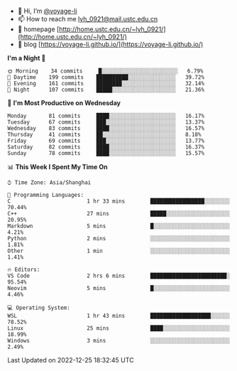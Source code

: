 - 👋 Hi, I’m [@voyage-li](https://github.com/voyage-li/)
- 📫 How to reach me [lyh_0921@mail.ustc.edu.cn](mailto:lyh_0921@mail.ustc.edu.cn)
- 👯 homepage [http://home.ustc.edu.cn/~lyh_0921/](http://home.ustc.edu.cn/~lyh_0921/)
- 🥤 blog [https://voyage-li.github.io/](https://voyage-li.github.io/)

<!--START_SECTION:waka-->
**I'm a Night 🦉** 

```text
🌞 Morning    34 commits     █░░░░░░░░░░░░░░░░░░░░░░░░   6.79% 
🌆 Daytime    199 commits    ██████████░░░░░░░░░░░░░░░   39.72% 
🌃 Evening    161 commits    ████████░░░░░░░░░░░░░░░░░   32.14% 
🌙 Night      107 commits    █████░░░░░░░░░░░░░░░░░░░░   21.36%

```
📅 **I'm Most Productive on Wednesday** 

```text
Monday       81 commits     ████░░░░░░░░░░░░░░░░░░░░░   16.17% 
Tuesday      67 commits     ███░░░░░░░░░░░░░░░░░░░░░░   13.37% 
Wednesday    83 commits     ████░░░░░░░░░░░░░░░░░░░░░   16.57% 
Thursday     41 commits     ██░░░░░░░░░░░░░░░░░░░░░░░   8.18% 
Friday       69 commits     ███░░░░░░░░░░░░░░░░░░░░░░   13.77% 
Saturday     82 commits     ████░░░░░░░░░░░░░░░░░░░░░   16.37% 
Sunday       78 commits     ████░░░░░░░░░░░░░░░░░░░░░   15.57%

```


📊 **This Week I Spent My Time On** 

```text
⌚︎ Time Zone: Asia/Shanghai

💬 Programming Languages: 
C                        1 hr 33 mins        █████████████████░░░░░░░░   70.44% 
C++                      27 mins             █████░░░░░░░░░░░░░░░░░░░░   20.95% 
Markdown                 5 mins              █░░░░░░░░░░░░░░░░░░░░░░░░   4.21% 
Python                   2 mins              ░░░░░░░░░░░░░░░░░░░░░░░░░   1.81% 
Other                    1 min               ░░░░░░░░░░░░░░░░░░░░░░░░░   1.41%

🔥 Editors: 
VS Code                  2 hrs 6 mins        ████████████████████████░   95.54% 
Neovim                   5 mins              █░░░░░░░░░░░░░░░░░░░░░░░░   4.46%

💻 Operating System: 
WSL                      1 hr 43 mins        ███████████████████░░░░░░   78.52% 
Linux                    25 mins             ████░░░░░░░░░░░░░░░░░░░░░   18.99% 
Windows                  3 mins              ░░░░░░░░░░░░░░░░░░░░░░░░░   2.49%

```


 Last Updated on 2022-12-25 18:32:45 UTC
<!--END_SECTION:waka-->